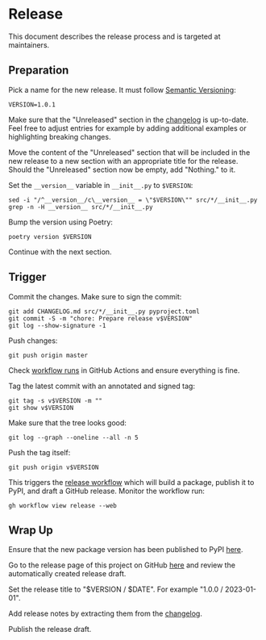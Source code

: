 # Release

This document describes the release process and is targeted at maintainers.

## Preparation

Pick a name for the new release. It must follow
[Semantic Versioning](https://semver.org):

```shell
VERSION=1.0.1
```

Make sure that the "Unreleased" section in the [changelog](CHANGELOG.md) is
up-to-date. Feel free to adjust entries for example by adding additional
examples or highlighting breaking changes.

Move the content of the "Unreleased" section that will be included in the new
release to a new section with an appropriate title for the release. Should the
"Unreleased" section now be empty, add "Nothing." to it.

Set the `__version__` variable in `__init__.py` to `$VERSION`:

```shell
sed -i "/^__version__/c\__version__ = \"$VERSION\"" src/*/__init__.py
grep -n -H __version__ src/*/__init__.py
```

Bump the version using Poetry:

```shell
poetry version $VERSION
```

Continue with the next section.

## Trigger

Commit the changes. Make sure to sign the commit:

```shell
git add CHANGELOG.md src/*/__init__.py pyproject.toml
git commit -S -m "chore: Prepare release v$VERSION"
git log --show-signature -1
```

Push changes:

```shell
git push origin master
```

Check
[workflow runs](https://github.com/trallnag/testbench-sardine/actions?query=branch%3Amaster)
in GitHub Actions and ensure everything is fine.

Tag the latest commit with an annotated and signed tag:

```shell
git tag -s v$VERSION -m ""
git show v$VERSION
```

Make sure that the tree looks good:

```shell
git log --graph --oneline --all -n 5
```

Push the tag itself:

```shell
git push origin v$VERSION
```

This triggers the
[release workflow](https://github.com/trallnag/testbench-sardine/actions/workflows/release.yaml)
which will build a package, publish it to PyPI, and draft a GitHub release.
Monitor the workflow run:

```shell
gh workflow view release --web
```

## Wrap Up

Ensure that the new package version has been published to PyPI
[here](https://pypi.org/project/testbench-sardine).

Go to the release page of this project on GitHub
[here](https://github.com/trallnag/testbench-sardine/releases) and review the
automatically created release draft.

Set the release title to "$VERSION / $DATE". For example "1.0.0 / 2023-01-01".

Add release notes by extracting them from the [changelog](CHANGELOG.md).

Publish the release draft.
